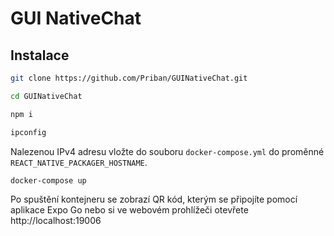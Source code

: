 # GUI NativeChat

## Instalace
```bash
git clone https://github.com/Priban/GUINativeChat.git
```
```bash
cd GUINativeChat
```
```bash
npm i
```
```bash
ipconfig
```
Nalezenou IPv4 adresu vložte do souboru `docker-compose.yml` do proměnné `REACT_NATIVE_PACKAGER_HOSTNAME`.
```bash
docker-compose up
```
Po spuštění kontejneru se zobrazí QR kód, kterým se připojíte pomocí aplikace Expo Go nebo si ve webovém prohlížeči otevřete http://localhost:19006